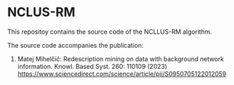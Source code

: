# NCLUS-RM
This repositoy contains the source code of the NCLLUS-RM algorithm.

The source code accompanies the publication: 

1. 	Matej Mihelčić: Redescription mining on data with background network information. Knowl. Based Syst. 260: 110109 (2023)
https://www.sciencedirect.com/science/article/pii/S0950705122012059
